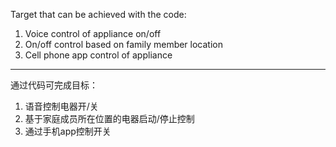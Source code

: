 Target that can be achieved with the code:
1. Voice control of appliance on/off
2. On/off control based on family member location
3. Cell phone app control of appliance
-------------------------------------------
通过代码可完成目标：
1. 语音控制电器开/关
2. 基于家庭成员所在位置的电器启动/停止控制
3. 通过手机app控制开关
